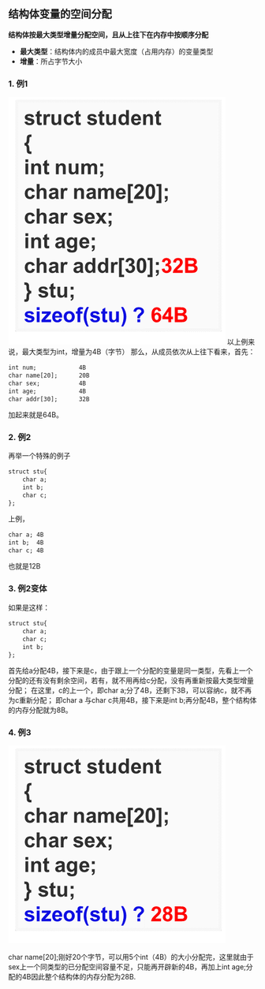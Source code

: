 ## 结构体变量的空间分配

**结构体按最大类型增量分配空间，且从上往下在内存中按顺序分配**

* **最大类型**：结构体内的成员中最大宽度（占用内存）的变量类型
* **增量**：所占字节大小

### 1. 例1

![](media/1.png)
以上例来说，最大类型为int，增量为4B（字节）
那么，从成员依次从上往下看来，首先：
```
int num;            4B
char name[20];      20B
char sex;           4B
int age;            4B
char addr[30];      32B
```
加起来就是64B。

### 2. 例2

再举一个特殊的例子
```
struct stu{
	char a;
	int b;
	char c;
};
```
上例，
```
char a;	4B
int b;	4B
char c;	4B
```
也就是12B

### 3. 例2变体

如果是这样：
```
struct stu{
	char a;
	char c;
	int b;
};
```
首先给a分配4B，接下来是c，由于跟上一个分配的变量是同一类型，先看上一个分配的还有没有剩余空间，若有，就不用再给c分配，没有再重新按最大类型增量分配；
在这里，c的上一个，即char a;分了4B，还剩下3B，可以容纳c，就不再为c重新分配；
即char a 与char c共用4B，接下来是int b;再分配4B，整个结构体的内存分配就为8B。

### 4. 例3

![](media/2.png)

char name[20];刚好20个字节，可以用5个int（4B）的大小分配完，这里就由于sex上一个同类型的已分配空间容量不足，只能再开辟新的4B，再加上int age;分配的4B因此整个结构体的内存分配为28B.
